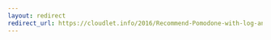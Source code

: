 ```yaml
---
layout: redirect
redirect_url: https://cloudlet.info/2016/Recommend-Pomodone-with-log-and-sync-other-software-task-list
---
```


